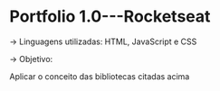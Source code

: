 # Portfolio 1.0---Rocketseat

-> Linguagens utilizadas: HTML, JavaScript e CSS


-> Objetivo: 

 Aplicar o conceito das bibliotecas citadas acima
